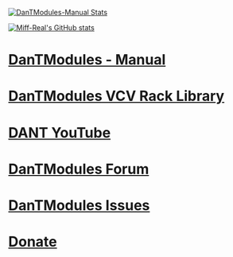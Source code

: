[![DanTModules-Manual Stats](https://github-readme-stats.vercel.app/api/pin/?username=Miff-Real&repo=DanTModules-Manual)](https://github.com/Miff-Real/DanTModules-Manual)

[![Miff-Real's GitHub stats](https://github-readme-stats.vercel.app/api?username=Miff-Real)](https://github.com/anuraghazra/github-readme-stats)

# [DanTModules - Manual](https://miff-real.github.io/DanTModules-Manual/)

# [DanTModules VCV Rack Library](https://library.vcvrack.com/DanTModules)

# [DANT YouTube](https://www.youtube.com/@MiffReal)

# [DanTModules Forum](https://github.com/Miff-Real/DanTModules-Manual/discussions)

# [DanTModules Issues](https://github.com/Miff-Real/DanTModules-Manual/issues)

# [Donate](https://monzo.me/danieltilley2)
